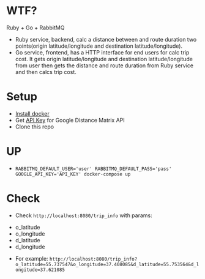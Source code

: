 # WTF?
Ruby + Go + RabbitMQ
- Ruby service, backend, calc a distance between and route duration two points(origin latitude/longitude and destination latitude/longitude).
- Go service, frontend, has a HTTP interface for end users for calc trip cost.
It gets origin latitude/longitude and destination latitude/longitude from user then gets the distance and route duration from Ruby service and then calcs trip cost.

# Setup
- [Install docker](https://docs.docker.com/install/#supported-platforms)
- Get [API Key](https://developers.google.com/maps/documentation/distance-matrix/get-api-key) for Google Distance Matrix API
- Clone this repo

# UP
- `RABBITMQ_DEFAULT_USER='user' RABBITMQ_DEFAULT_PASS='pass' GOOGLE_API_KEY='API_KEY' docker-compose up`

# Check
- Check `http://localhost:8080/trip_info` with params:
* o_latitude
* o_longitude
* d_latitude
* d_longitude
- For example: `http://localhost:8080/trip_info?o_latitude=55.737547&o_longitude=37.408085&d_latitude=55.753564&d_longitude=37.621085`
